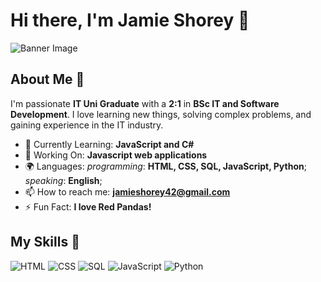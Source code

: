 # Hi there, I'm Jamie Shorey 👋

![Banner Image](placeholder)

## About Me 🚀

I'm passionate **IT Uni Graduate** with a **2:1** in **BSc IT and Software Development**. I love learning new things, solving complex problems, and gaining experience in the IT industry.

- 🌱 Currently Learning: **JavaScript and C#**
- 🔭 Working On: **Javascript web applications**
- 🌍 Languages: *programming*: **HTML, CSS, SQL, JavaScript, Python**; *speaking*: **English**;
- 📫 How to reach me: **jamieshorey42@gmail.com**
- ⚡ Fun Fact: **I love Red Pandas!**

## My Skills 🧠

![HTML](https://img.shields.io/badge/-HTML-E34F26?style=flat-square&logo=html5&logoColor=white)
![CSS](https://img.shields.io/badge/-CSS-1572B6?style=flat-square&logo=css3&logoColor=white)
![SQL](https://img.shields.io/badge/MySQL-4479A1.svg?style=flat-square&logo=MySQL&logoColor=white)
![JavaScript](https://img.shields.io/badge/-JavaScript-F0DB4F?style=flat-square&logo=javascript&logoColor=black)
![Python](https://img.shields.io/badge/-Python-4584B6?style=flat-square&logo=python&logoColor=white)

<!--
**bodinbuster/bodinbuster** is a ✨ _special_ ✨ repository because its `README.md` (this file) appears on your GitHub profile.

Here are some ideas to get you started:

- 🔭 I’m currently working on ...
- 🌱 I’m currently learning ...
- 👯 I’m looking to collaborate on ...
- 🤔 I’m looking for help with ...
- 💬 Ask me about ...
- 📫 How to reach me: ...
- 😄 Pronouns: ...
- ⚡ Fun fact: ...
-->
